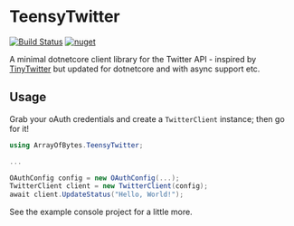 TeensyTwitter
=============
[![Build Status](https://travis-ci.org/sjmelia/TeensyTwitter.svg)](https://travis-ci.org/sjmelia/TeensyTwitter)
[![nuget](https://img.shields.io/badge/nuget-v5.3.0-blue.svg)](https://www.nuget.org/packages/ArrayOfBytes.TeensyTwitter)

A minimal dotnetcore client library for the Twitter API - inspired by [TinyTwitter](https://github.com/jmhdez/TinyTwitter)
but updated for dotnetcore and with async support etc.

Usage
-----

Grab your oAuth credentials and create a `TwitterClient` instance; then go for it!

``` C#
using ArrayOfBytes.TeensyTwitter;

...

OAuthConfig config = new OAuthConfig(...);
TwitterClient client = new TwitterClient(config);
await client.UpdateStatus("Hello, World!");
```

See the example console project for a little more.